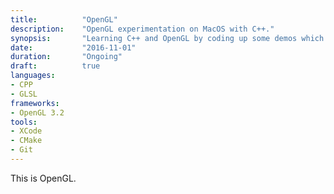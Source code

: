 ```yaml
---
title: 			"OpenGL"
description:	"OpenGL experimentation on MacOS with C++."
synopsis:		"Learning C++ and OpenGL by coding up some demos which explore 3d mathematics, lighting and transformations."
date:			"2016-11-01"
duration:		"Ongoing"
draft: 			true
languages:	
- CPP
- GLSL
frameworks:
- OpenGL 3.2
tools:
- XCode
- CMake
- Git
---
```


This is OpenGL.